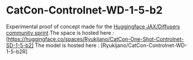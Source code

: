 # CatCon-Controlnet-WD-1-5-b2
Experimental proof of concept made for the [Huggingface JAX/Diffusers community sprint](https://github.com/huggingface/community-events/tree/main/jax-controlnet-sprint)
The space is hosted here : [https://huggingface.co/spaces/Ryukijano/CatCon-One-Shot-Controlnet-SD-1-5-b2]
The model is hosted here : [Ryukijano/CatCon-Controlnet-WD-1-5-b2R]
